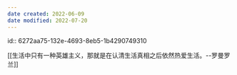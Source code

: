 ```yaml
---
date created: 2022-06-09
date modified: 2022-07-20
---
```


id:: 6272aa75-132e-4693-8eb5-1b4290749310

[[生活中只有一种英雄主义，那就是在认清生活真相之后依然热爱生活。--罗曼罗兰]]
